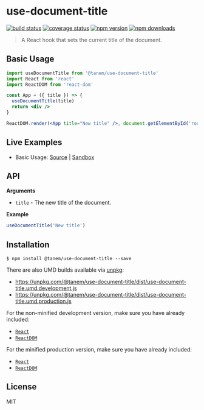 # use-document-title

[![build status][travis-image]][travis-url]
[![coverage status][codecov-image]][codecov-url]
[![npm version][npmv-image]][npmv-url]
[![npm downloads][npmd-image]][npmd-url]

> A React hook that sets the current title of the document.

## Basic Usage

```jsx
import useDocumentTitle from '@tanem/use-document-title'
import React from 'react'
import ReactDOM from 'react-dom'

const App = ({ title }) => {
  useDocumentTitle(title)
  return <div />
}

ReactDOM.render(<App title="New title" />, document.getElementById('root'))
```

## Live Examples

- Basic Usage: [Source](https://github.com/tanem/use-document-title/tree/master/examples/basic-usage) | [Sandbox](https://codesandbox.io/s/github/tanem/use-document-title/tree/master/examples/basic-usage)

## API

**Arguments**

- `title` - The new title of the document.

**Example**

```jsx
useDocumentTitle('New title')
```

## Installation

```
$ npm install @tanem/use-document-title --save
```

There are also UMD builds available via [unpkg](https://unpkg.com/):

- https://unpkg.com/@tanem/use-document-title/dist/use-document-title.umd.development.js
- https://unpkg.com/@tanem/use-document-title/dist/use-document-title.umd.production.js

For the non-minified development version, make sure you have already included:

- [`React`](https://unpkg.com/react/umd/react.development.js)
- [`ReactDOM`](https://unpkg.com/react-dom/umd/react-dom.development.js)

For the minified production version, make sure you have already included:

- [`React`](https://unpkg.com/react/umd/react.production.min.js)
- [`ReactDOM`](https://unpkg.com/react-dom/umd/react-dom.production.min.js)

## License

MIT

[travis-image]: https://img.shields.io/travis/tanem/use-document-title/master.svg?style=flat-square
[travis-url]: https://travis-ci.org/tanem/use-document-title
[codecov-image]: https://img.shields.io/codecov/c/github/tanem/use-document-title.svg?style=flat-square
[codecov-url]: https://codecov.io/gh/tanem/use-document-title
[npmv-image]: https://img.shields.io/npm/v/use-document-title.svg?style=flat-square
[npmv-url]: https://www.npmjs.com/package/use-document-title
[npmd-image]: https://img.shields.io/npm/dm/use-document-title.svg?style=flat-square
[npmd-url]: https://www.npmjs.com/package/use-document-title
